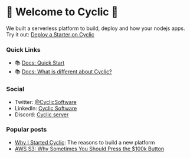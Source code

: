 # 👋 Welcome to Cyclic 👋

We built a serverless platform to build, deploy and how your nodejs apps. Try it out: [Deploy a Starter on Cyclic](https://app.cyclic.sh/api/login)

### Quick Links

- 📚 [Docs: Quick Start](https://docs.cyclic.sh/docs/quick-start)
- 📚 [Docs: What is different about Cyclic?](https://docs.cyclic.sh/docs/intro)

### Social

- Twitter: [@CyclicSoftware](https://twitter.com/cyclicsoftware)
- LinkedIn: [Cyclic Software](https://www.linkedin.com/company/72983357)
- Discord: [Cyclic server](https://discord.gg/huhcqxXCbE)


### Popular posts

- [Why I Started Cyclic](https://www.cyclic.sh/posts/why-i-started-cyclic?utm_source=social&utm_medium=github&utm_campaign=orgreadme): The reasons to build a new platform
- [AWS S3: Why Sometimes You Should Press the $100k Button](https://www.cyclic.sh/posts/aws-s3-why-sometimes-you-should-press-the-100k-dollar-button?utm_source=social&utm_medium=github&utm_campaign=orgreadme)

<!--
### Social
- [![Cyclic Software Twitter](img/twitter-brands.svg) Cyclic Software on Twitter](https://twitter.com/cyclicsoftware)
- [![Cyclic Software LinkedIn](img/linkedin-in-brands.svg) Cyclic Software on LikedIn](https://www.linkedin.com/company/72983357)
- [![Cyclic Software Discord](img/discord-brands.svg) Cyclic Software on Discord](https://discord.gg/huhcqxXCbE)

[![Deploy a Starter on Cyclic](img/button.svg)](https://app.cyclic.sh/api/login)


<!--

### Team


**Here are some ideas to get you started:**

🙋‍♀️ A short introduction - what is your organization all about?
🌈 Contribution guidelines - how can the community get involved?
👩‍💻 Useful resources - where can the community find your docs? Is there anything else the community should know?
🍿 Fun facts - what does your team eat for breakfast?
🧙 Remember, you can do mighty things with the power of [Markdown](https://docs.github.com/github/writing-on-github/getting-started-with-writing-and-formatting-on-github/basic-writing-and-formatting-syntax)
-->
